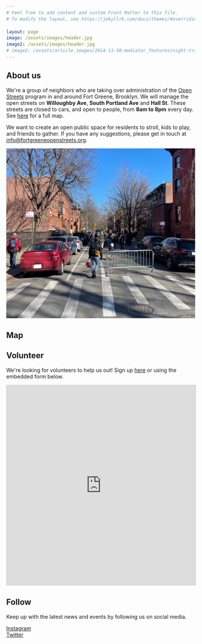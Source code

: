 ```yaml
---
# Feel free to add content and custom Front Matter to this file.
# To modify the layout, see https://jekyllrb.com/docs/themes/#overriding-theme-defaults

layout: page
image: /assets/images/header.jpg
image2: /assets/images/header.jpg
# image2: /assets/article_images/2014-11-30-mediator_features/night-track-mobile.JPG
---
```


## About us

We're a group of neighbors who are taking over administration of the [Open Streets](https://www1.nyc.gov/html/dot/html/pedestrians/openstreets.shtml) program in and around Fort Greene, Brooklyn. We will manage the open streets on **Willoughby Ave**, **South Portland Ave** and **Hall St**. These streets are closed to cars, and open to people, from **8am to 8pm** every day. See [here](#map) for a full map.

We want to create an open public space for residents to stroll, kids to play, and friends to gather. If you have any suggestions, please get in touch at <info@fortgreeneopenstreets.org>.

![Willoughby Ave Open Street](/assets/images/willoughby.jpg)

## Map

<div id="map-box" class="map-box"></div>

## Volunteer

We're looking for volunteers to help us out! Sign up [here](https://airtable.com/shr6OdbML3VemZYhy) or using the embedded form below.

<iframe class="airtable-embed" src="https://airtable.com/embed/shr6OdbML3VemZYhy?backgroundColor=purple" frameborder="0" onmousewheel="" width="100%" height="533" style="background: transparent; border: 1px solid #ccc;"></iframe>

## Follow

Keep up with the latest news and events by following us on social media.

<div class="social-icons">
    <div>
        <a class="big" href="https://instagram.com/fortgreeneopenstreets">
            <i class="fa fa-instagram"></i>Instagram
        </a>
    </div>
    <div>
        <a class="icon-twitter" href="https://twitter.com/fgopenstreets">
            <i class="fa fa-twitter"></i>Twitter
        </a>
    </div>
</div>
